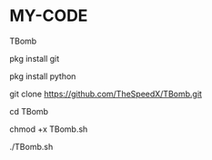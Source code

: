 # MY-CODE
TBomb 

pkg install git 

pkg install python 

git clone https://github.com/TheSpeedX/TBomb.git 

cd TBomb 

chmod +x TBomb.sh

 ./TBomb.sh
